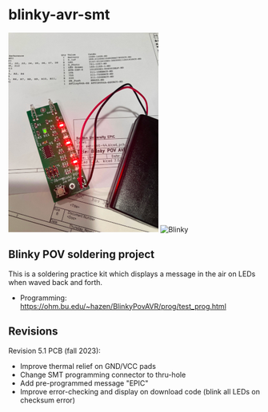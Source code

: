 # blinky-avr-smt

![Overview Photo](Photos/overview.jpg)
![Blinky](http://edf.bu.edu/pov/taxi.jpg)

## Blinky POV soldering project

This is a soldering practice kit which displays a message in the air
on LEDs when waved back and forth.  

* Programming: https://ohm.bu.edu/~hazen/BlinkyPovAVR/prog/test_prog.html
  
## Revisions

Revision 5.1 PCB (fall 2023):

* Improve thermal relief on GND/VCC pads
* Change SMT programming connector to thru-hole
* Add pre-programmed message "EPIC"
* Improve error-checking and display on download code
  (blink all LEDs on checksum error)
